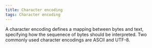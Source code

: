 ```yaml
---
title: Character encoding
tags: Character encoding
---
```


A character encoding defines a mapping between bytes and text, specifying how the sequenece of bytes should be interpreted.
Two commonly used character encodings are ASCII and UTF-8.
